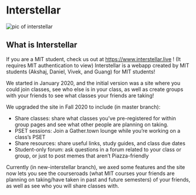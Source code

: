 # Interstellar


![pic of interstellar](https://i.imgur.com/SyNU3iq.png)
## What is Interstellar

If you are a MIT student, check us out at https://www.interstellar.live ! (It requires MIT authentication to view)
Interstellar is a webapp created by MIT students (Akshaj, Daniel, Vivek, and Guang) for MIT students!

We started in January 2020, and the initial version was a site where you could join classes, see who else is in your class, as well as create groups with your friends to see what classes your friends are taking!

We upgraded the site in Fall 2020 to include (in master branch):

- Share classes: share what classes you’ve pre-registered for within group pages and see what other people are planning on taking.
- PSET sessions:  Join a Gather.town lounge while you’re working on a class’s PSET
- Share resources: share useful links, study guides, and class due dates
- Student-only forum: ask questions in a forum related to your class or group, or just to post memes that aren’t Piazza-friendly

Currently (in new-interstellar branch), we axed some features and the site now lets you see the courseroads (what MIT courses your friends are planning on taking/have taken in past and future semesters) of your friends, as well as see who you will share classes with. 

